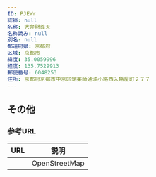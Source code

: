 ```yaml
---
ID: PJEWr
総称: null
名称: 大弁財尊天
名称読み: null
別名: null
都道府県: 京都府
区域: 京都市
緯度: 35.0059996
経度: 135.7529913
郵便番号: 6048253
住所: 京都府京都市中京区蛸薬師通油小路西入亀屋町２７７
---
```


## その他

### 参考URL

| URL | 説明          |
| --- | ------------- |
|     | OpenStreetMap |
